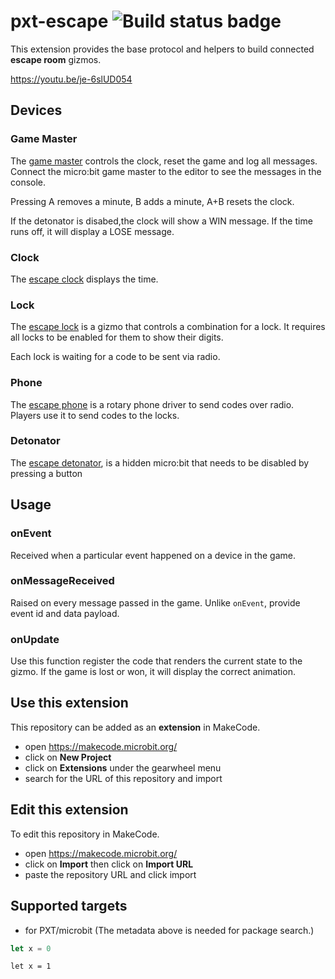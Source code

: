 # pxt-escape ![Build status badge](https://github.com/pelikhan/pxt-escape/workflows/MakeCode/badge.svg)

This extension provides the base protocol and helpers
to build connected **escape room** gizmos.

https://youtu.be/je-6slUD054

## Devices

### Game Master

The [game master](https://github.com/pelikhan/pxt-escape-game-master)
controls the clock, reset the game and log all messages.
Connect the micro:bit game master to the editor to 
see the messages in the console.

Pressing A removes a minute, B adds a minute, A+B resets the clock.

If the detonator is disabed,the clock will show a WIN message.
If the time runs off, it will display a LOSE message.

### Clock

The [escape clock](https://github.com/pelikhan/pxt-escape-clock)
displays the time.

### Lock

The [escape lock](https://github.com/pelikhan/pxt-escape-lock)
is a gizmo that controls a combination for a lock.
It requires all locks to be enabled for them to show their digits.

Each lock is waiting for a code to be sent via radio.

### Phone

The [escape phone](https://github.com/pelikhan/pxt-escape-phone) 
is a rotary phone driver to send codes over radio. Players use
it to send codes to the locks.

### Detonator

The [escape detonator](https://github.com/pelikhan/pxt-escape-bomb),
is a hidden micro:bit that needs to be disabled by pressing a button

## Usage

### onEvent

Received when a particular event happened on a device in the game.

### onMessageReceived

Raised on every message passed in the game. Unlike ``onEvent``,
provide event id and data payload.

### onUpdate

Use this function register the code that renders the current 
state to the gizmo. If the game is lost or won, it will display
the correct animation.

## Use this extension

This repository can be added as an **extension** in MakeCode.

* open https://makecode.microbit.org/
* click on **New Project**
* click on **Extensions** under the gearwheel menu
* search for the URL of this repository and import

## Edit this extension

To edit this repository in MakeCode.

* open https://makecode.microbit.org/
* click on **Import** then click on **Import URL**
* paste the repository URL and click import

## Supported targets

* for PXT/microbit
(The metadata above is needed for package search.)

```typescript
let x = 0
```

```blocks
let x = 1
```


<script>
var makeCodeRenderPre = makeCodeRenderPre || (function () {
    // pre waiting to be rendered
    // when undefined, iframe is loaded and ready
    var pendingPres = [];
    function injectRenderer() {
        var f = document.getElementById("makecoderenderer");
        // check iframe already added to the DOM
        if (f) {
            return;
        }
        var f = document.createElement("iframe");
        f.id = "makecoderenderer";
        f.style.position = "absolute";
        f.style.left = 0;
        f.style.bottom = 0;
        f.style.width = "1px";
        f.style.height = "1px";
        f.src = "https://makecode.microbit.org/--docs?render=1"
        document.body.appendChild(f);
    }

    function renderPre(pre) {
    		if(!pre.id) pre.id = Math.random();
        console.log('render ' + pre.id)
        var f = document.getElementById("makecoderenderer");
        // check if iframe is added and ready (pendingPres is undefined)
        if (!f || !!pendingPres) {
            // queue up
            pendingPres.push(pre);
            injectRenderer();
        } else {
            f.contentWindow.postMessage({
                type: "renderblocks",
                id: pre.id,
                code: pre.innerText,
                options: {
                	packageId: pre.getAttribute("pub")
                }
            }, "https://makecode.microbit.org/");
        }
    }

    // listen for messages
    window.addEventListener("message", function (ev) {
        var msg = ev.data;
        if (msg.source != "makecode") return;

        console.log(msg.type)
        switch (msg.type) {
            case "renderready":
                // flush pending requests            				
                var pres = pendingPres;
                // set as undefined to notify that iframe is ready
                pendingPres = undefined;
                pres.forEach(function (pre) { renderPre(pre); })
                break;
            case "renderblocks":
                var svg = msg.svg; // this is an string containing SVG
                var id = msg.id; // this is the id you sent
                // replace text with svg
                var img = document.createElement("img");
                img.src = msg.uri;
                img.width = msg.width;
                img.height = msg.height;
                var code = document.getElementById(id);
                code.parentElement.insertBefore(img, code)
                code.parentElement.removeChild(code);
                break;
        }
    }, false);

    return renderPre;
})();

function renderSnippets() {
    // TODO ADD RENDER LOGIC HERE
    let pres = document.queryElementsAll("pre>code[class=lang-blocks]");
    Array.prototype.forEach.call(pres, function (pre) {
        makeCodeRenderPre(pre);
    })
}

// load the renderer
renderSnippets();
</script>
